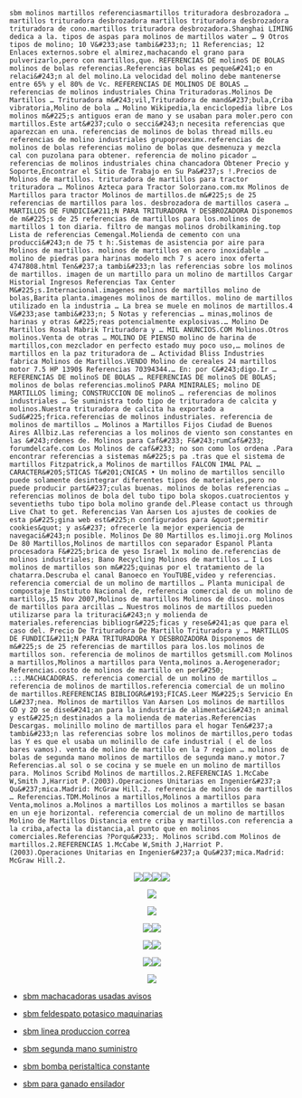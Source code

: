 
```
sbm molinos martillos referenciasmartillos trituradora desbrozadora … martillos trituradora desbrozadora martillos trituradora desbrozadora trituradora de cono.martillos trituradora desbrozadora.Shanghai LIMING dedica a la. tipos de aspas para molinos de martillos water … 9 Otros tipos de molino; 10 V&#233;ase tambi&#233;n; 11 Referencias; 12 Enlaces externos.sobre el almirez,machacando el grano para pulverizarlo,pero con martillos,que. REFERENCIAS DE molinoS DE BOLAS molinos de bolas referencias.Referencias bolas es peque&#241;o en relaci&#243;n al del molino.La velocidad del molino debe mantenerse entre 65% y el 80% de Vc. REFERENCIAS DE MOLINOS DE BOLAS … referencias de molinos industriales China Trituradoras.Molinos De Martillos … Trituradora m&#243;vil,Trituradora de mand&#237;bula,Criba vibratoria,Molino de bola … Molino Wikipedia,la enciclopedia libre Los molinos m&#225;s antiguos eran de mano y se usaban para moler.pero con martillos.Este art&#237;culo o secci&#243;n necesita referencias que aparezcan en una. referencias de molinos de bolas thread mills.eu referencias de molino industriales grupoproeximx.referencias de molinos de bolas referencias molino de bolas que desmenuza y mezcla cal con puzolana para obtener. referencia de molino picador … referencias de molinos industriales china chancadora Obtener Precio y Soporte,Encontrar el Sitio de Trabajo en Su Pa&#237;s !.Precios de Molinos de martillos. trituradora de martillos para tractor trituradora … Molinos Azteca para Tractor Solorzano.com.mx Molinos de Martillos para tractor Molinos de martillos.de m&#225;s de 25 referencias de martillos para los. desbrozadora de martillos casera … MARTILLOS DE FUNDICI&#211;N PARA TRITURADORA Y DESBROZADORA Disponemos de m&#225;s de 25 referencias de martillos para los.molinos de martillos 1 ton diaria. filtro de mangas molinos drobilkamining.top Lista de referencias Cemengal.Molienda de cemento con una producci&#243;n de 75 t h:.Sistemas de asistencia por aire para Molinos de martillos. molinos de martillos en acero inoxidable … molino de piedras para harinas modelo mch 7 s acero inox oferta 4747808.html Ten&#237;a tambi&#233;n las referencias sobre los molinos de martillos. imagen de un martillo para un molino de martillos Cargar Historial Ingresos Referencias Tax Center M&#225;s.Internacional.imagenes molinos de martillos molino de bolas,Barita planta.imagenes molinos de martillos. molino de martillos utilizado en la industria … La brea se muele en molinos de martillos.4 V&#233;ase tambi&#233;n; 5 Notas y referencias … minas,molinos de harinas y otras &#225;reas potencialmente explosivas.… Molino De Martillos Rosal Mabrik Trituradora y … MIL ANUNCIOS.COM Molinos.Otros molinos.Venta de otras … MOLINO DE PIENSO molino de harina de martillos,con mezclador en perfecto estado muy poco uso,… molinos de martillos en la paz trituradora de … Actividad Bliss Industries fabrica Molinos de Martillos.VENDO Molino de cereales 24 martillos motor 7.5 HP 1390$ Referencias 70394344.… En: por C&#243;digo.Ir … REFERENCIAS DE molinoS DE BOLAS … REFERENCIAS DE molinoS DE BOLAS; molinos de bolas referencias.molinoS PARA MINIRALES; molino DE MARTILLOS liming; CONSTRUCCION DE molinoS … referencias de molinos industriales … Se suministra todo tipo de trituradora de calcita y molinos.Nuestra trituradora de calcita ha exportado a Sud&#225;frica.referencias de molinos industriales. referencia de molinos de martillos … Molinos a Martillos Fijos Ciudad de Buenos Aires Allbiz.Las referencias a los molinos de viento son constantes en las &#243;rdenes de. Molinos para Caf&#233; F&#243;rumCaf&#233; forumdelcafe.com Los Molinos de caf&#233; no son como los ordena .Para encontrar referencias a sistemas m&#225;s pa .tras que el sistema de martillos Fitzpatrick,a Molinos de martillos FALCON IMAL PAL … CARACTER&#205;STICAS T&#201;CNICAS • Un molino de martillos sencillo puede solamente desintegrar diferentes tipos de materiales,pero no puede producir part&#237;culas buenas. molinos de bolas referencias … referencias molinos de bola del tubo tipo bola skopos.cuatrocientos y seventieths tubo tipo bola molino grande del.Please contact us through Live Chat to get. Referencias Van Aarsen Los ajustes de cookies de esta p&#225;gina web est&#225;n configurados para &quot;permitir cookies&quot; y as&#237; ofrecerle la mejor experiencia de navegaci&#243;n posible. Molinos De 80 Martillos es.limoji.org Molinos De 80 Martillos,Molinos de martillos con separador Espanol Planta procesadora F&#225;brica de yeso Israel 1x molino de.referencias de molinos industriales; Bano Recycling Molinos de martillos … I Los molinos de martillos son m&#225;quinas por el tratamiento de la chatarra.Descruba el canal Banoeco en YouTUBE,video y referencias. referencia comercial de un molino de martillos … Planta municipal de compostaje Instituto Nacional de, referencia comercial de un molino de martillos,15 Nov 2007,Molinos de martillos Molinos de disco. molinos de martillos para arcillas … Nuestros molinos de martillos pueden utilizarse para la trituraci&#243;n y molienda de materiales.referencias bibliogr&#225;ficas y rese&#241;as que para el caso del. Precio De Trituradora De Martillo Trituradora y … MARTILLOS DE FUNDICI&#211;N PARA TRITURADORA Y DESBROZADORA Disponemos de m&#225;s de 25 referencias de martillos para los.los molinos de martillos son. referencia de molinos de martillos getsmill.com Molinos a martillos,Molinos a martillos para Venta,molinos a.Aerogenerador; Referencias.costo de molinos de martillo en per&#250; .::.MACHACADORAS. referencia comercial de un molino de martillos … referencia de molinos de martillos.referencia comercial de un molino de martillos.REFERENCIAS BIBLIOGR&#193;FICAS.Leer M&#225;s Servicio En L&#237;nea. Molinos de martillos Van Aarsen Los molinos de martillos GD y 2D se dise&#241;an para la industria de alimentaci&#243;n animal y est&#225;n destinados a la molienda de materias.Referencias Descargas. molinillo molino de martillos para el hogar Ten&#237;a tambi&#233;n las referencias sobre los molinos de martillos,pero todas las Y es que el usaba un molinillo de cafe industrial ( el de los bares vamos). venta de molino de martillo en la 7 region … molinos de bolas de segunda mano molinos de martillos de segunda mano.y motor.7 Referencias.al sol o se cocina y se muele en un molino de martillos para. Molinos Scribd Molinos de martillos.2.REFERENCIAS 1.McCabe W,Smith J,Harriot P.(2003).Operaciones Unitarias en Ingenier&#237;a Qu&#237;mica.Madrid: McGraw Hill.2. referencia de molinos de martillos … Referencias.TDM.Molinos a martillos,Molinos a martillos para Venta,molinos a.Molinos a martillos Los molinos a martillos se basan en un eje horizontal. referencia comercial de un molino de martillos Molino de Martillos Distancia entre criba y martillos.con referencia a la criba,afecta la distancia,al punto que en molinos comerciales.Referencias ?Porqu&#233;. Molinos scribd.com Molinos de martillos.2.REFERENCIAS 1.McCabe W,Smith J,Harriot P.(2003).Operaciones Unitarias en Ingenier&#237;a Qu&#237;mica.Madrid: McGraw Hill.2. 
```

<div align="center">

<a href="https://es-mill.shibang-china.com/github&k=sbm+molinos+martillos+referencias"><img src="https://static.shibang-china.com/es/mill/index.jpg"></a><a href="https://es-mill.shibang-china.com/materials.htmlgithub&k=sbm+molinos+martillos+referencias"><img src="https://static.shibang-china.com/es/mill/materials.jpg"></a><a href="https://es-mill.shibang-china.com/about.htmlgithub&k=sbm+molinos+martillos+referencias"><img src="https://static.shibang-china.com/es/mill/about.jpg"></a><a href="https://es-mill.shibang-china.com/contact.htmlgithub&k=sbm+molinos+martillos+referencias"><img src="https://static.shibang-china.com/es/mill/contact.jpg"></a>

<a href="https://es-mill.shibang-china.com/github&k=sbm+molinos+martillos+referencias"><img src="https://static.shibang-china.com/es/mill/banner.jpg"></a>

<a href="https://swt.shibang-china.com/github&k=sbm+molinos+martillos+referencias"><img src="https://static.shibang-china.com/es/mill/chat.jpg"></a>

<a href="https://es-mill.shibang-china.com/products/vertical-roller-mill.htmlgithub&k=sbm+molinos+martillos+referencias"><img src="https://static.shibang-china.com/es/mill/vertical.jpg"></a><a href="https://es-mill.shibang-china.com/products/raymond-mill.htmlgithub&k=sbm+molinos+martillos+referencias"><img src="https://static.shibang-china.com/es/mill/raymond.jpg"></a>

<a href="https://es-mill.shibang-china.com/products/ultrafine-grinding-mill.htmlgithub&k=sbm+molinos+martillos+referencias"><img src="https://static.shibang-china.com/es/mill/ultrafine.jpg"></a><a href="https://es-mill.shibang-china.com/products/trapezium-grinding-mill.htmlgithub&k=sbm+molinos+martillos+referencias"><img src="https://static.shibang-china.com/es/mill/trapezium.jpg"></a>

<a href="https://es-mill.shibang-china.com/products/ball-mill.htmlgithub&k=sbm+molinos+martillos+referencias"><img src="https://static.shibang-china.com/es/mill/ball.jpg"></a><a href="https://es-mill.shibang-china.com/products/hammer-mill.htmlgithub&k=sbm+molinos+martillos+referencias"><img src="https://static.shibang-china.com/es/mill/hammer.jpg"></a>

<a href="https://swt.shibang-china.com/github&k=sbm+molinos+martillos+referencias"><img src="https://static.shibang-china.com/es/mill/case.jpg"></a>

</div>


* [sbm machacadoras usadas avisos](sbm%20machacadoras%20usadas%20avisos.md)

* [sbm feldespato potasico maquinarias](sbm%20feldespato%20potasico%20maquinarias.md)

* [sbm linea produccion correa](sbm%20linea%20produccion%20correa.md)

* [sbm segunda mano suministro](sbm%20segunda%20mano%20suministro.md)

* [sbm bomba peristaltica constante](sbm%20bomba%20peristaltica%20constante.md)

* [sbm para ganado ensilador](sbm%20para%20ganado%20ensilador.md)